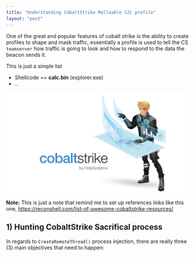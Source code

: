 ```yaml
---
title: "Understanding CobaltStrike Malleable C2C profile" 
layout: "post"
---
```


One of the great and popular features of cobalt strike is the ability to create profiles  to shape and mask traffic, 
essentially a profile is used to tell the CS `teamserver` how traffic is going to look and how to respond to the data the beacon sends it.



 
 
 
  
  
  
  
  
  
This is just a simple list 

- Shellcode == __calc.bin__ (explorer.exe)
- ..


<p align="center">
  <img src="/assets/posts/2022-11-01-Malleable-C2-profile/1.PNG">
</p>

__Note:__ This is just a note that remind me to set up references links like this one, https://reconshell.com/list-of-awesome-cobaltstrike-resources/



 
 






## 1) Hunting CobaltStrike Sacrifical process


In regards to `CreateRemoteThread()` process injection, there are really three (3) main objectives that need to happen:









